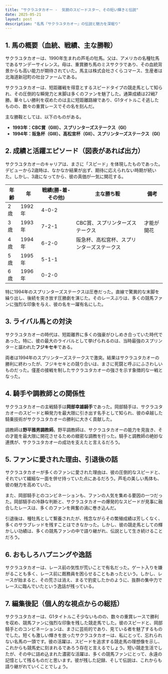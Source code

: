 ```yaml
---
title: "サクラユタカオー -  気鋭のスピードスター、その短い輝きと伝説"
date: 2025-05-21
layout: post
description: "名馬『サクラユタカオー』の伝説と魅力を深堀り"
---
```


## 1. 馬の概要（血統、戦績、主な勝鞍）

サクラユタカオーは、1990年生まれの芦毛の牡馬。父は、アメリカの名種牡馬であるサンデーサイレンス。母は、重賞勝ち馬のミスサクラであり、その血統背景からも高い能力が期待されていた。馬主は株式会社さくらコマース、生産者は北海道新冠町の社台ファームである。

サクラユタカオーは、短距離戦を得意とするスピードタイプの競走馬として知られ、その圧倒的な瞬発力と末脚は多くのファンを魅了した。通算成績は22戦7勝。華々しい勝利を収めたのは主に短距離路線であり、G1タイトルこそ逃したものの、数々の重賞レースでその名を刻んだ。

主な勝鞍としては、以下のものがある。

* **1993年：CBC賞（GIII）、スプリンターズステークス（GI）**
* **1994年：阪急杯（GIII）、高松宮杯（GII）、スプリンターズステークス（GI）**


## 2. 成績と活躍エピソード（図表があれば出力）

サクラユタカオーのキャリアは、まさに「スピード」を体現したものであった。デビューから2歳時は、なかなか結果が出ず、期待に応えられない時期が続いた。しかし、3歳になってから、彼の真価が一気に開花する。

| 年齢 | 年 | 戦績(勝-着-その他) | 主な勝ち鞍 | 備考 |
|---|---|---|---|---|
| 2歳 | 1992年 | 4-0-2 |  |  |
| 3歳 | 1993年 | 7-2-1 | CBC賞、スプリンターズステークス | 才能が開花 |
| 4歳 | 1994年 | 6-2-0 | 阪急杯、高松宮杯、スプリンターズステークス |  |
| 5歳 | 1995年 | 5-1-1 |  |  |
| 6歳 | 1996年 | 0-2-0 |  |  |

特に1994年のスプリンターズステークスは圧巻だった。直線で驚異的な末脚を繰り出し、後続を突き放す圧勝劇を演じた。そのレースぶりは、多くの競馬ファンに強烈な印象を与え、彼の名を一躍有名にした。


## 3. ライバル馬との対決

サクラユタカオーの時代は、短距離界に多くの強豪がひしめき合っていた時代であった。特に、彼の最大のライバルとして挙げられるのは、当時最強のスプリンターと謳われた**フジキセキ**である。

両者は1994年のスプリンターズステークスで激突。結果はサクラユタカオーの勝利に終わったが、フジキセキとの競り合いは、まさに死闘と呼ぶにふさわしいものだった。僅差の接戦を制したサクラユタカオーの強さを示す象徴的な一戦となった。


## 4. 騎手や調教師との関係性

サクラユタカオーの主戦騎手は**岡部幸雄騎手**であった。岡部騎手は、サクラユタカオーのスピードと瞬発力を最大限に引き出す名手として知られ、彼の卓越した騎乗技術がサクラユタカオーの勝利に大きく貢献した。

調教師は**野平雅男調教師**。野平調教師は、サクラユタカオーの能力を見抜き、その才能を最大限に開花させるための緻密な調教を行った。騎手と調教師の絶妙な連携が、サクラユタカオーの成功を支えたと言えるだろう。


## 5. ファンに愛された理由、引退後の話

サクラユタカオーが多くのファンに愛された理由は、彼の圧倒的なスピードと、それでいて繊細な一面を併せ持っていた点にあるだろう。芦毛の美しい馬体も、彼の魅力を高めていた。

また、岡部騎手とのコンビネーションも、ファンの人気を集める要因の一つだった。岡部騎手の冷静な判断と、サクラユタカオーの爆発的なスピードが見事に融合したレースは、多くのファンを興奮の渦に巻き込んだ。

引退後は、種牡馬として繋養されたが、残念ながらその繁殖成績は芳しくなく、多くのサラブレッドを残すことはできなかった。しかし、彼の競走馬としての輝かしい功績は、多くの競馬ファンの中で語り継がれ、伝説として生き続けることだろう。


## 6. おもしろハプニングや逸話

サクラユタカオーは、レース前の気性が荒いことで有名だった。ゲート入りを嫌がることも多く、レース前に厩務員を困らせることもあったという。しかし、レースが始まると、その荒さは消え、まるで豹変したかのように、抜群の集中力でレースに臨んでいたという逸話が残っている。


## 7. 編集後記（個人的な視点からの総括）

サクラユタカオーは、G1タイトルこそ少ないものの、数々の重賞レースで勝利を収め、競馬ファンに強烈な印象を残した競走馬でした。彼のスピードと、岡部騎手とのコンビネーションは、まさに芸術的であり、見ている者を魅了するものでした。短くも激しい輝きを放ったサクラユタカオーは、私にとって、忘れられない名馬の一頭です。彼の活躍は、スピードを追求する競走馬の理想像を示し、これからも競馬史に刻まれるであろう存在と言えるでしょう。短い競走生活でしたが、その中に詰め込まれた濃密な活躍は、多くの競馬ファンにとって、永遠の記憶として残るものだと思います。彼が残した記録、そして伝説は、これからも語り継がれていくことでしょう。
